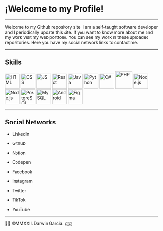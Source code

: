 # ¡Welcome to my Profile! 
- - - 
Welcome to my Github repository site. I am a self-taught software developer and I periodically update this site. If you want to know more about me and my work visit my web portfolio. You can see my work in these uploaded repositories. Here you have my social network links to contact me.
- - -
## Skills
<img src="https://www.w3.org/html/logo/downloads/HTML5_Badge.svg" width="48" height="48" alt="HTML"/> <img src="https://upload.wikimedia.org/wikipedia/commons/6/62/CSS3_logo.svg" width="48" height="48" alt="CSS"/> <img src="https://upload.wikimedia.org/wikipedia/commons/9/99/Unofficial_JavaScript_logo_2.svg" width="48" height="48" alt="JS"/> <img src="https://upload.wikimedia.org/wikipedia/commons/a/a7/React-icon.svg" width="48" height="48" alt="React"/> <img src="https://upload.wikimedia.org/wikipedia/fr/2/2e/Java_Logo.svg" width="48" height="48" alt="Java"/>
<img src="https://upload.wikimedia.org/wikipedia/commons/c/c3/Python-logo-notext.svg" width="48" height="48" alt="Python"/> 
<img src="https://cdn.cdnlogo.com/logos/c/27/c.svg" width="48" height="48" alt="C#"/> <img src="https://cdn.cdnlogo.com/logos/p/71/php.svg" class="center" width="56" height="56" alt="PHP"/> <img src="https://cdn.cdnlogo.com/logos/n/94/nodejs-icon.svg" width="48" height="48" alt="Node.js"/> <img src="https://upload.wikimedia.org/wikipedia/commons/3/3f/Git_icon.svg" width="48" height="48" alt="Node.js"/> <img src="https://upload.wikimedia.org/wikipedia/commons/2/29/Postgresql_elephant.svg" width="48" height="48" alt="PostgreSQL"/> <img src="https://cdn.cdnlogo.com/logos/m/78/mysql.svg" width="48" height="48" alt="MySQL"/> <img src="https://cdn.cdnlogo.com/logos/a/92/android.svg" width="48" height="48" alt="Android"/> <img src="https://cdn.cdnlogo.com/logos/f/43/figma.svg" width="48" height="48" alt="Figma"/>
- - -
## Social Networks

* LinkedIn
* Github
* Notion
* Codepen

* Facebook
* Instagram
* Twitter
* TikTok
* YouTube

- - -
👨‍💻 ©MMXXII. Darwin Garcia. 🇨🇴
